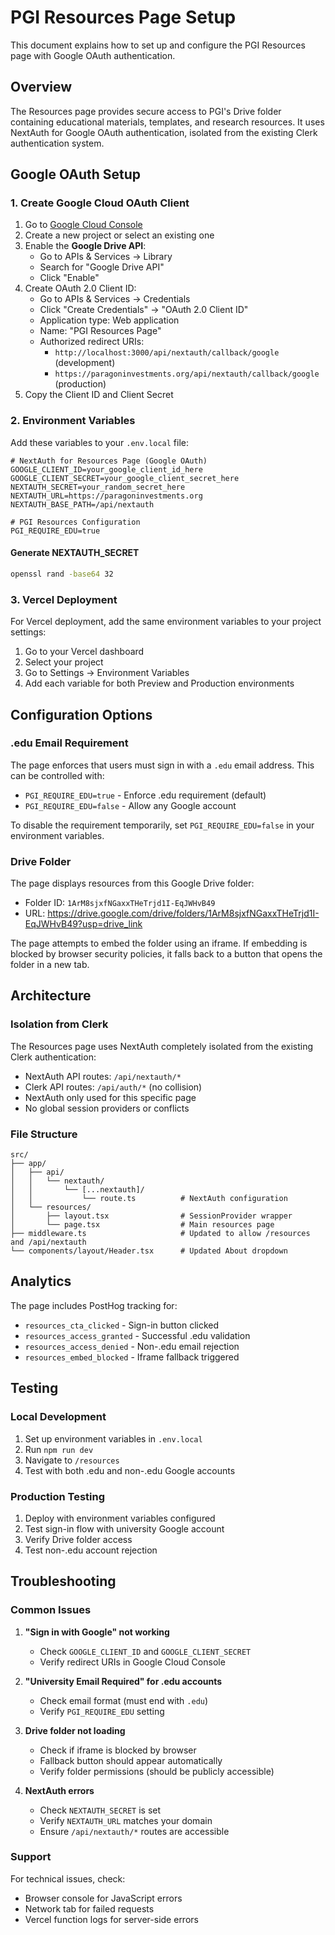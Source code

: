 # PGI Resources Page Setup

This document explains how to set up and configure the PGI Resources page with Google OAuth authentication.

## Overview

The Resources page provides secure access to PGI's Drive folder containing educational materials, templates, and research resources. It uses NextAuth for Google OAuth authentication, isolated from the existing Clerk authentication system.

## Google OAuth Setup

### 1. Create Google Cloud OAuth Client

1. Go to [Google Cloud Console](https://console.cloud.google.com/apis/credentials)
2. Create a new project or select an existing one
3. Enable the **Google Drive API**:
   - Go to APIs & Services → Library
   - Search for "Google Drive API"
   - Click "Enable"
4. Create OAuth 2.0 Client ID:
   - Go to APIs & Services → Credentials
   - Click "Create Credentials" → "OAuth 2.0 Client ID"
   - Application type: Web application
   - Name: "PGI Resources Page"
   - Authorized redirect URIs:
     - `http://localhost:3000/api/nextauth/callback/google` (development)
     - `https://paragoninvestments.org/api/nextauth/callback/google` (production)
5. Copy the Client ID and Client Secret

### 2. Environment Variables

Add these variables to your `.env.local` file:

```env
# NextAuth for Resources Page (Google OAuth)
GOOGLE_CLIENT_ID=your_google_client_id_here
GOOGLE_CLIENT_SECRET=your_google_client_secret_here
NEXTAUTH_SECRET=your_random_secret_here
NEXTAUTH_URL=https://paragoninvestments.org
NEXTAUTH_BASE_PATH=/api/nextauth

# PGI Resources Configuration
PGI_REQUIRE_EDU=true
```

#### Generate NEXTAUTH_SECRET

```bash
openssl rand -base64 32
```

### 3. Vercel Deployment

For Vercel deployment, add the same environment variables to your project settings:

1. Go to your Vercel dashboard
2. Select your project
3. Go to Settings → Environment Variables
4. Add each variable for both Preview and Production environments

## Configuration Options

### .edu Email Requirement

The page enforces that users must sign in with a `.edu` email address. This can be controlled with:

- `PGI_REQUIRE_EDU=true` - Enforce .edu requirement (default)
- `PGI_REQUIRE_EDU=false` - Allow any Google account

To disable the requirement temporarily, set `PGI_REQUIRE_EDU=false` in your environment variables.

### Drive Folder

The page displays resources from this Google Drive folder:
- Folder ID: `1ArM8sjxfNGaxxTHeTrjd1I-EqJWHvB49`
- URL: https://drive.google.com/drive/folders/1ArM8sjxfNGaxxTHeTrjd1I-EqJWHvB49?usp=drive_link

The page attempts to embed the folder using an iframe. If embedding is blocked by browser security policies, it falls back to a button that opens the folder in a new tab.

## Architecture

### Isolation from Clerk

The Resources page uses NextAuth completely isolated from the existing Clerk authentication:

- NextAuth API routes: `/api/nextauth/*`
- Clerk API routes: `/api/auth/*` (no collision)
- NextAuth only used for this specific page
- No global session providers or conflicts

### File Structure

```
src/
├── app/
│   ├── api/
│   │   └── nextauth/
│   │       └── [...nextauth]/
│   │           └── route.ts          # NextAuth configuration
│   └── resources/
│       ├── layout.tsx                # SessionProvider wrapper
│       └── page.tsx                  # Main resources page
├── middleware.ts                     # Updated to allow /resources and /api/nextauth
└── components/layout/Header.tsx      # Updated About dropdown
```

## Analytics

The page includes PostHog tracking for:

- `resources_cta_clicked` - Sign-in button clicked
- `resources_access_granted` - Successful .edu validation
- `resources_access_denied` - Non-.edu email rejection
- `resources_embed_blocked` - Iframe fallback triggered

## Testing

### Local Development

1. Set up environment variables in `.env.local`
2. Run `npm run dev`
3. Navigate to `/resources`
4. Test with both .edu and non-.edu Google accounts

### Production Testing

1. Deploy with environment variables configured
2. Test sign-in flow with university Google account
3. Verify Drive folder access
4. Test non-.edu account rejection

## Troubleshooting

### Common Issues

1. **"Sign in with Google" not working**
   - Check `GOOGLE_CLIENT_ID` and `GOOGLE_CLIENT_SECRET`
   - Verify redirect URIs in Google Cloud Console

2. **"University Email Required" for .edu accounts**
   - Check email format (must end with `.edu`)
   - Verify `PGI_REQUIRE_EDU` setting

3. **Drive folder not loading**
   - Check if iframe is blocked by browser
   - Fallback button should appear automatically
   - Verify folder permissions (should be publicly accessible)

4. **NextAuth errors**
   - Check `NEXTAUTH_SECRET` is set
   - Verify `NEXTAUTH_URL` matches your domain
   - Ensure `/api/nextauth/*` routes are accessible

### Support

For technical issues, check:
- Browser console for JavaScript errors
- Network tab for failed requests
- Vercel function logs for server-side errors
